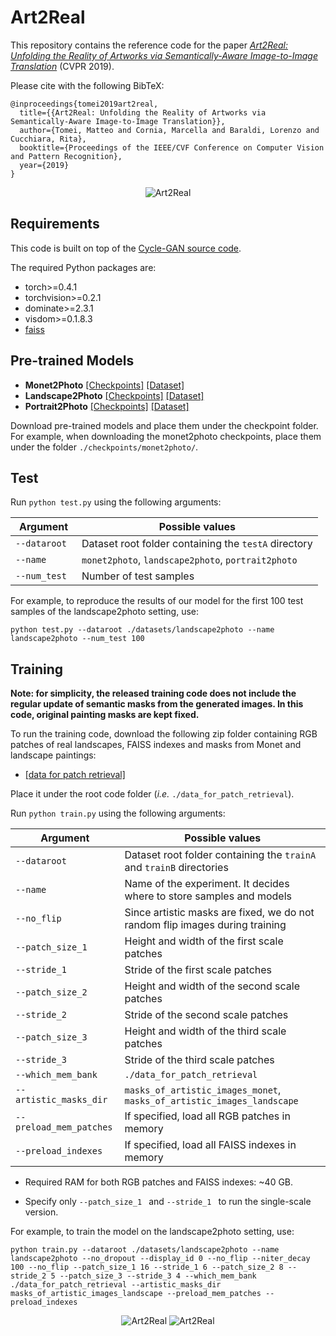 # Art2Real
This repository contains the reference code for the paper _[Art2Real: Unfolding the Reality of Artworks via Semantically-Aware Image-to-Image Translation](https://arxiv.org/pdf/1811.10666)_ (CVPR 2019).

Please cite with the following BibTeX:

```
@inproceedings{tomei2019art2real,
  title={{Art2Real: Unfolding the Reality of Artworks via Semantically-Aware Image-to-Image Translation}},
  author={Tomei, Matteo and Cornia, Marcella and Baraldi, Lorenzo and Cucchiara, Rita},
  booktitle={Proceedings of the IEEE/CVF Conference on Computer Vision and Pattern Recognition},
  year={2019}
}
```

<p align="center">
<img src="images/samples01.gif" alt="Art2Real" />
</p>

## Requirements

This code is built on top of the [Cycle-GAN source code](https://github.com/junyanz/pytorch-CycleGAN-and-pix2pix).

The required Python packages are:
* torch>=0.4.1
* torchvision>=0.2.1
* dominate>=2.3.1
* visdom>=0.1.8.3
* [faiss](https://github.com/facebookresearch/faiss/blob/master/INSTALL.md) 

## Pre-trained Models

* **Monet2Photo** [[Checkpoints]](https://ailb-web.ing.unimore.it/publicfiles/drive/art2real/checkpoints/monet2photo.zip) [[Dataset]](https://ailb-web.ing.unimore.it/publicfiles/drive/art2real/datasets/monet2photo.zip)
* **Landscape2Photo** [[Checkpoints]](https://ailb-web.ing.unimore.it/publicfiles/drive/art2real/checkpoints/landscape2photo.zip) [[Dataset]](https://ailb-web.ing.unimore.it/publicfiles/drive/art2real/datasets/landscape2photo.zip)
* **Portrait2Photo** [[Checkpoints]](https://ailb-web.ing.unimore.it/publicfiles/drive/art2real/checkpoints/portrait2photo.zip) [[Dataset]](https://ailb-web.ing.unimore.it/publicfiles/drive/art2real/datasets/portrait2photo.zip)

Download pre-trained models and place them under the checkpoint folder. For example, when downloading the monet2photo checkpoints, place them under the folder `./checkpoints/monet2photo/`.

## Test

Run `python test.py` using the following arguments:

| Argument | Possible values |
|------|------|
| `--dataroot` | Dataset root folder containing the `testA` directory |
| `--name ` | `monet2photo`, `landscape2photo`, `portrait2photo` |
| `--num_test ` | Number of test samples |

For example, to reproduce the results of our model for the first 100 test samples of the landscape2photo setting, use:
```
python test.py --dataroot ./datasets/landscape2photo --name landscape2photo --num_test 100
```


## Training

**Note: for simplicity, the released training code does not include the regular update of semantic masks from the generated images. In this code, original painting masks are kept fixed.**

To run the training code, download the following zip folder containing RGB patches of real landscapes, FAISS indexes and masks from Monet and landscape paintings:
* [[data for patch retrieval]](https://ailb-web.ing.unimore.it/publicfiles/drive/art2real/data_for_patch_retrieval.zip) 

Place it under the root code folder (*i.e.* `./data_for_patch_retrieval`).

Run `python train.py` using the following arguments:

| Argument | Possible values |
|------|------|
| `--dataroot` | Dataset root folder containing the `trainA` and `trainB` directories |
| `--name ` | Name of the experiment. It decides where to store samples and models |
| `--no_flip ` | Since artistic masks are fixed, we do not random flip images during training |
| `--patch_size_1 ` | Height and width of the first scale patches |
| `--stride_1 ` | Stride of the first scale patches |
| `--patch_size_2 ` | Height and width of the second scale patches |
| `--stride_2 ` | Stride of the second scale patches |
| `--patch_size_3 ` | Height and width of the third scale patches |
| `--stride_3 ` | Stride of the third scale patches |
| `--which_mem_bank ` | `./data_for_patch_retrieval` |
| `--artistic_masks_dir ` | `masks_of_artistic_images_monet`, `masks_of_artistic_images_landscape` |
| `--preload_mem_patches ` | If specified, load all RGB patches in memory |
| `--preload_indexes ` | If specified, load all FAISS indexes in memory |

* Required RAM for both RGB patches and FAISS indexes: ~40 GB.

* Specify only `--patch_size_1 ` and `--stride_1 ` to run the single-scale version.

For example, to train the model on the landscape2photo setting, use:
```
python train.py --dataroot ./datasets/landscape2photo --name landscape2photo --no_dropout --display_id 0 --no_flip --niter_decay 100 --no_flip --patch_size_1 16 --stride_1 6 --patch_size_2 8 --stride_2 5 --patch_size_3 --stride_3 4 --which_mem_bank ./data_for_patch_retrieval --artistic_masks_dir masks_of_artistic_images_landscape --preload_mem_patches --preload_indexes
```

<p align="center">
<img src="images/samples02.gif" alt="Art2Real" />
<img src="images/samples03.gif" alt="Art2Real" />
</p>

